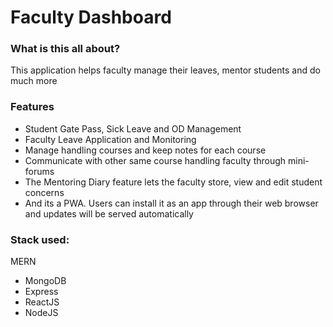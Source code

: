 # Faculty Dashboard


### What is this all about?
<p>This application helps faculty manage their leaves, mentor students and do much more</p>

### Features
<ul>
    <li>Student Gate Pass, Sick Leave and OD Management</li>
    <li>Faculty Leave Application and Monitoring</li>
    <li>Manage handling courses and keep notes for each course</li>
    <li>Communicate with other same course handling faculty through mini-forums</li>
    <li>The Mentoring Diary feature lets the faculty store, view and edit student concerns</li>
    <li>And its a PWA. Users can install it as an app through their web browser and updates will be served automatically</li>
</ul>

### Stack used:
MERN
<ul>
    <li>MongoDB</li>
    <li>Express</li>
    <li>ReactJS</li>
    <li>NodeJS</li>
</ul>